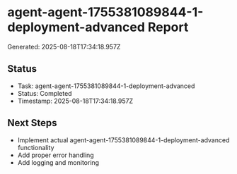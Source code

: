 # agent-agent-1755381089844-1-deployment-advanced Report

Generated: 2025-08-18T17:34:18.957Z

## Status
- Task: agent-agent-1755381089844-1-deployment-advanced
- Status: Completed
- Timestamp: 2025-08-18T17:34:18.957Z

## Next Steps
- Implement actual agent-agent-1755381089844-1-deployment-advanced functionality
- Add proper error handling
- Add logging and monitoring
